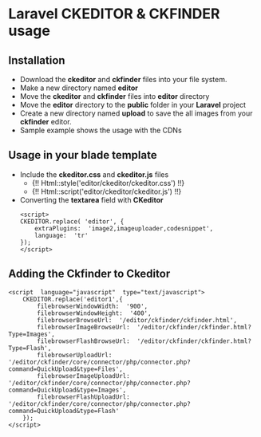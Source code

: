 # Laravel CKEDITOR & CKFINDER usage

## Installation

- Download the **ckeditor** and **ckfinder** files into your file system. 
- Make a new directory named **editor**
- Move the **ckeditor** and **ckfinder** files into **editor** directory
- Move the **editor** directory to the **public** folder in your **Laravel** project
- Create a new directory named **upload** to save the all images from your **ckfinder** editor.
- Sample example shows the usage with the CDNs

## Usage in your blade template
- Include the **ckeditor.css** and **ckeditor.js** files
	- {!!  Html::style('editor/ckeditor/ckeditor.css') !!}
	- {!!  Html::script('editor/ckeditor/ckeditor.js') !!}
- Converting the **textarea** field with **CKeditor**
	```
	<script>
	CKEDITOR.replace( 'editor', {
		extraPlugins:  'image2,imageuploader,codesnippet',
		language:  'tr'
	});
	</script>
	```

## Adding the Ckfinder to Ckeditor
```
<script  language="javascript"  type="text/javascript">
	CKEDITOR.replace('editor1',{
		filebrowserWindowWidth:  '900',
		filebrowserWindowHeight:  '400',
		filebrowserBrowseUrl:  '/editor/ckfinder/ckfinder.html',
		filebrowserImageBrowseUrl:  '/editor/ckfinder/ckfinder.html?Type=Images',
		filebrowserFlashBrowseUrl:  '/editor/ckfinder/ckfinder.html?Type=Flash',
		filebrowserUploadUrl:  '/editor/ckfinder/core/connector/php/connector.php?		command=QuickUpload&type=Files',
		filebrowserImageUploadUrl:  '/editor/ckfinder/core/connector/php/connector.php?command=QuickUpload&type=Images',
		filebrowserFlashUploadUrl:  '/editor/ckfinder/core/connector/php/connector.php?command=QuickUpload&type=Flash'
	});
</script>
```  